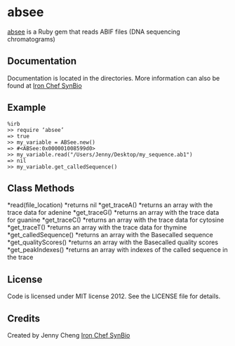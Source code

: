 absee
============

[absee](https://rubygems.org/gems/absee) is a Ruby gem that reads ABIF files (DNA sequencing chromatograms)


Documentation
-------------

Documentation is located in the directories.
More information can also be found at [Iron Chef SynBio](http://ironchefsynbio.wordpress.com/)

Example
-------

	%irb
	>> require ‘absee’
	=> true
	>> my_variable = ABSee.new()
	=> #<ABSee:0x000001008599d0> 
	>> my_variable.read("/Users/Jenny/Desktop/my_sequence.ab1")
	=> nil
	>> my_variable.get_calledSequence()
	
Class Methods
-------------

*read(file_location)
	*returns nil
*get_traceA()
	*returns an array with the trace data for adenine
*get_traceG()
	*returns an array with the trace data for guanine
*get_traceC()
	*returns an array with the trace data for cytosine
*get_traceT()
	*returns an array with the trace data for thymine
*get_calledSequence()
	*returns an array with the Basecalled sequence
*get_qualityScores()
	*returns an array with the Basecalled quality scores
*get_peakIndexes()
	*returns an array with indexes of the called sequence in the trace


License
-------

Code is licensed under MIT license 2012.
See the LICENSE file for details.


Credits
-------
Created by Jenny Cheng [Iron Chef SynBio](http://ironchefsynbio.wordpress.com/)